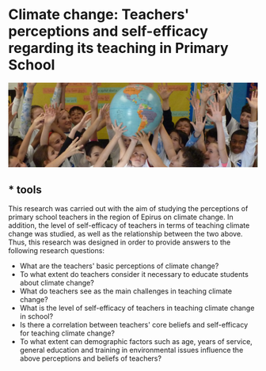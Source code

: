 # Climate change: Teachers' perceptions and self-efficacy regarding its teaching in Primary School
![](pic_23001.jpg)
## * tools
This research was carried out with the aim of studying the perceptions of primary school teachers in the region of Epirus on climate change. In addition, the level of self-efficacy of teachers in terms of teaching climate change was studied, as well as the relationship between the two above.
Thus, this research was designed in order to provide answers to the following research questions:
* What are the teachers' basic perceptions of climate change?
* To what extent do teachers consider it necessary to educate students about climate change?
* What do teachers see as the main challenges in teaching climate change?
* What is the level of self-efficacy of teachers in teaching climate change in school?
* Is there a correlation between teachers' core beliefs and self-efficacy for teaching climate change?
* To what extent can demographic factors such as age, years of service, general education and training in environmental issues influence the above perceptions and beliefs of teachers?
